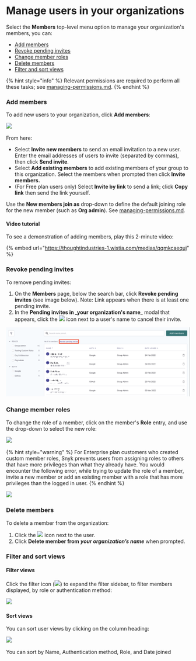 # Manage users in your organizations

Select the **Members** top-level menu option to manage your organization's members, you can:

* [Add members](manage-users-in-your-organizations.md#add-members)
* [Revoke pending invites](manage-users-in-your-organizations.md#revoke-pending-invites)
* [Change member roles](manage-users-in-your-organizations.md#change-member-roles)
* [Delete members](manage-users-in-your-organizations.md#delete-members)
* [Filter and sort views](manage-users-in-your-organizations.md#filter-and-search-views)

{% hint style="info" %}
Relevant permissions are required to perform all these tasks; see [managing-permissions.md](managing-permissions.md "mention").
{% endhint %}

### Add members

To add new users to your organization, click **Add members**:

![](<../../.gitbook/assets/Screen Shot 2022-02-24 at 12.51.45 PM.png>)

From here:

* Select **Invite new members** to send an email invitation to a new user. Enter the email addresses of users to invite (separated by commas), then click **Send invite**.
* Select **Add existing members** to add existing members of your group to this organization. Select the members when prompted then click **Invite members.**
* (For Free plan users only) Select **Invite by link** to send a link; click **Copy link** then send the link yourself.

Use the **New members join as** drop-down to define the default joining role for the new member (such as **Org admin**). See [managing-permissions.md](managing-permissions.md "mention").

#### Video tutorial

To see a demonstration of adding members, play this 2-minute video:

{% embed url="https://thoughtindustries-1.wistia.com/medias/qqmkcaequj" %}

### Revoke pending invites

To remove pending invites:

1. On the **Members** page, below the search bar, click **Revoke pending invites** (see image below). Note: Link appears when there is at least one pending invite.
2. In the **Pending invites in \_your organization's name**\_ modal that appears, click the ![](<../../.gitbook/assets/Screenshot 2022-03-11 at 08.05.56.png>) icon next to a user's name to cancel their invite.

![Revoke pending invites](<../../.gitbook/assets/revoke-pending-invites-example (1).png>)

### Change member roles

To change the role of a member, click on the member's **Role** entry, and use the drop-down to select the new role:

![](<../../.gitbook/assets/Member roles.png>)

{% hint style="warning" %}
For Enterprise plan customers who created custom member roles, Snyk prevents users from assigning roles to others that have more privileges than what they already have. You would encounter the following error, while trying to update the role of a member, invite a new member or add an existing member with a role that has more privileges than the logged in user.
{% endhint %}

![](<../../.gitbook/assets/Screenshot 2022-08-01 at 15.51.05.png>)

### Delete members

To delete a member from the organization:

1. Click the ![](<../../.gitbook/assets/Screenshot 2022-03-11 at 08.05.56.png>) icon next to the user.
2. Click **Delete member from** _**your organization’s name**_ when prompted.

### Filter and sort views

#### Filter views

Click the filter icon (![](<../../.gitbook/assets/Screenshot 2022-03-11 at 08.47.59.png>)) to expand the filter sidebar, to filter members displayed, by role or authentication method:

![](<../../.gitbook/assets/Screenshot 2022-03-11 at 08.51.43.png>)

#### Sort views

You can sort user views by clicking on the column heading:

![](<../../.gitbook/assets/Screenshot 2022-03-11 at 09.01.07.png>)

You can sort by Name, Authentication method, Role, and Date joined
